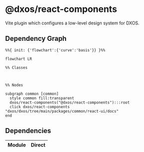 # @dxos/react-components

Vite plugin which configures a low-level design system for DXOS.

## Dependency Graph

```mermaid
%%{ init: {'flowchart':{'curve':'basis'}} }%%

flowchart LR

%% Classes



%% Nodes

subgraph common [common]
  style common fill:transparent
  dxos/react-components("@dxos/react-components"):::root
  click dxos/react-components "dxos/dxos/tree/main/packages/common/react-ui/docs"
end
```

## Dependencies

| Module | Direct |
|---|---|
